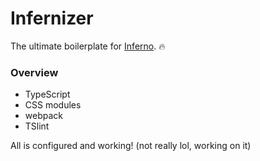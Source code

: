 # Infernizer

The ultimate boilerplate for [Inferno](https://infernojs.org/). :fire:

### Overview

* TypeScript
* CSS modules
* webpack
* TSlint

All is configured and working! (not really lol, working on it)
